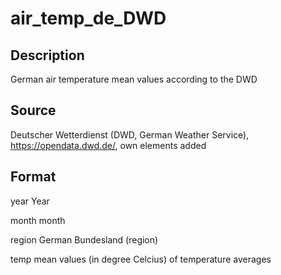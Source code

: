 # air_temp_de_DWD

## Description

German air temperature  mean values according to the DWD

## Source


Deutscher Wetterdienst (DWD, German Weather Service),  <https://opendata.dwd.de/>, own elements added


## Format

year
  Year
  
month
  month
  
region
  German Bundesland (region)

temp
   mean values (in degree Celcius) of temperature averages